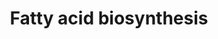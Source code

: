 ---
annotations:
- id: PW:0000029
  parent: classic metabolic pathway
  type: Pathway Ontology
  value: fatty acid biosynthetic pathway
authors:
- Kdahlquist
- MaintBot
- Michiel
- AlexanderPico
- Evelo
- Bassetfrog
- Jildau
- MartijnVanIersel
- Egonw
- Mkutmon
- Fehrhart
- Khanspers
- DeSl
- Eweitz
- LLadeira
citedin:
- link: PMC8200404
  title: Assessing the Contribution of Relative Macrophage Frequencies to Subcutaneous
    Adipose Tissue (2021)
- link: PMC6567466
  title: Predicting instances of pathway ontology classes for pathway integration
    (2019)
- link: PMC6034334
  title: Exploring the cellular network of metabolic flexibility in the adipose tissue
    (2018)
- link: PMC5085087
  title: Long Term Culture of the A549 Cancer Cell Line Promotes Multilamellar Body
    Formation and Differentiation towards an Alveolar Type II Pneumocyte Phenotype
    (2016)
- link: PMC4246458
  title: A network biology workflow to study transcriptomics data of the diabetic
    liver (2014)
- link: 10.1159/000535120
  title: Human Monocytes Exposed to SARS-CoV-2 Display Features of Innate Immune Memory
    Producing High Levels of CXCL10 upon Restimulation (2023)
communities:
- Mitochondrion
- ONTOX
description: The production of fatty acids from acetyl-CoA and NADPH through the use
  of enzymes known as fatty acid synthases is referred to as fatty acid synthesis.
  This biological process occurs within the cytoplasm of cells. The majority of acetyl-CoA
  that is transformed into fatty acids originates from carbohydrates through the glycolytic
  pathway.  Proteins on this pathway have targeted assays available via the [CPTAC
  Assay Portal](https://assays.cancer.gov/available_assays?wp_id=WP357).
last-edited: 2025-03-11
ndex: d2fd9474-8b5f-11eb-9e72-0ac135e8bacf
organisms:
- Homo sapiens
redirect_from:
- /index.php/Pathway:WP357
- /instance/WP357
- /instance/WP357_r137970
revision: r137970
schema-jsonld:
- '@context': https://schema.org/
  '@id': https://wikipathways.github.io/pathways/WP357.html
  '@type': Dataset
  creator:
    '@type': Organization
    name: WikiPathways
  description: The production of fatty acids from acetyl-CoA and NADPH through the
    use of enzymes known as fatty acid synthases is referred to as fatty acid synthesis.
    This biological process occurs within the cytoplasm of cells. The majority of
    acetyl-CoA that is transformed into fatty acids originates from carbohydrates
    through the glycolytic pathway.  Proteins on this pathway have targeted assays
    available via the [CPTAC Assay Portal](https://assays.cancer.gov/available_assays?wp_id=WP357).
  keywords:
  - 3-L-Hydroxyacyl-CoA
  - 3-ketoacyl-CoA
  - ACAA2
  - ACACA
  - ACACB
  - ACAS2
  - ACLY
  - ACSL1
  - ACSL3
  - ACSL4
  - ACSL5
  - ACSL6
  - Acetoacetyl-ACP
  - Acetyl-ACP
  - Acetyl-CoA
  - Acetyl-synthase
  - Acyl-CoA (n+2)
  - Butyryl-ACP
  - Citrate
  - Crotonoyl-ACP
  - DECR1
  - ECH1
  - ECHDC1
  - ECHDC2
  - ECHDC3
  - ECHS1
  - FASN
  - Fatty acyl CoA
  - HADHSC
  - Long-Chain fatty acid
  - MECR
  - Malonyl-ACP
  - Malonyl-CoA
  - Oxaloacetate
  - PC
  - PECR
  - Palmitate
  - Palmitoyl-ACP
  - SCD
  - pyruvate
  license: CC0
  name: Fatty acid biosynthesis
seo: CreativeWork
title: Fatty acid biosynthesis
wpid: WP357
---